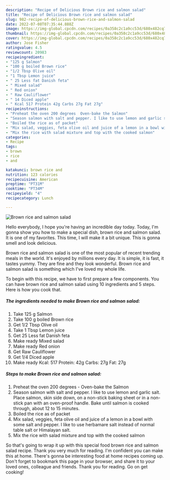 ```yaml
---
description: "Recipe of Delicious Brown rice and salmon salad"
title: "Recipe of Delicious Brown rice and salmon salad"
slug: 982-recipe-of-delicious-brown-rice-and-salmon-salad
date: 2022-07-08T07:35:44.888Z
image: https://img-global.cpcdn.com/recipes/0a358c2c1a9cc53d/680x482cq70/brown-rice-and-salmon-salad-recipe-main-photo.jpg
thumbnail: https://img-global.cpcdn.com/recipes/0a358c2c1a9cc53d/680x482cq70/brown-rice-and-salmon-salad-recipe-main-photo.jpg
cover: https://img-global.cpcdn.com/recipes/0a358c2c1a9cc53d/680x482cq70/brown-rice-and-salmon-salad-recipe-main-photo.jpg
author: Jose Fisher
ratingvalue: 4.5
reviewcount: 20983
recipeingredient:
- "125 g Salmon"
- "100 g boiled Brown rice"
- "1/2 Tbsp Olive oil"
- "1 Tbsp Lemon juice"
- " 25 Less fat Danish feta"
- " Mixed salad"
- " Red onion"
- " Raw Cauliflower"
- " 14 Diced apple"
- " Kcal 517 Protein 42g Carbs 27g Fat 27g"
recipeinstructions:
- "Preheat the oven 200 degrees  Oven-bake the Salmon"
- "Season salmon with salt and pepper. I like to use lemon and garlic salt. Place salmon, skin side down, on a non-stick baking sheet or in a non-stick pan with an oven-proof handle. Bake until salmon is cooked through, about 12 to 15 minutes."
- "Boiled the rice as of packet"
- "Mix salad, veggies, feta olive oil and juice of a lemon in a bowl with some salt and pepper. I like to use herbamare salt instead of normal table salt or Himalayan salt."
- "Mix the rice with salad mixture and top with the cooked salmon"
categories:
- Recipe
tags:
- brown
- rice
- and

katakunci: brown rice and 
nutrition: 123 calories
recipecuisine: American
preptime: "PT31M"
cooktime: "PT34M"
recipeyield: "4"
recipecategory: Lunch

---
```



![Brown rice and salmon salad](https://img-global.cpcdn.com/recipes/0a358c2c1a9cc53d/680x482cq70/brown-rice-and-salmon-salad-recipe-main-photo.jpg)

Hello everybody, I hope you're having an incredible day today. Today, I'm gonna show you how to make a special dish, brown rice and salmon salad. It is one of my favorites. This time, I will make it a bit unique. This is gonna smell and look delicious.

Brown rice and salmon salad is one of the most popular of recent trending meals in the world. It's enjoyed by millions every day. It is simple, it is fast, it tastes yummy. They are fine and they look wonderful. Brown rice and salmon salad is something which I've loved my whole life.




To begin with this recipe, we have to first prepare a few components. You can have brown rice and salmon salad using 10 ingredients and 5 steps. Here is how you cook that.

<!--inarticleads1-->

##### The ingredients needed to make Brown rice and salmon salad:

1. Take 125 g Salmon
1. Take 100 g boiled Brown rice
1. Get 1/2 Tbsp Olive oil
1. Take 1 Tbsp Lemon juice
1. Get  25 Less fat Danish feta
1. Make ready  Mixed salad
1. Make ready  Red onion
1. Get  Raw Cauliflower
1. Get  1/4 Diced apple
1. Make ready  Kcal: 517 Protein: 42g Carbs: 27g Fat: 27g




<!--inarticleads2-->

##### Steps to make Brown rice and salmon salad:

1. Preheat the oven 200 degrees  - Oven-bake the Salmon
1. Season salmon with salt and pepper. I like to use lemon and garlic salt. Place salmon, skin side down, on a non-stick baking sheet or in a non-stick pan with an oven-proof handle. Bake until salmon is cooked through, about 12 to 15 minutes.
1. Boiled the rice as of packet
1. Mix salad, veggies, feta olive oil and juice of a lemon in a bowl with some salt and pepper. I like to use herbamare salt instead of normal table salt or Himalayan salt.
1. Mix the rice with salad mixture and top with the cooked salmon




So that's going to wrap it up with this special food brown rice and salmon salad recipe. Thank you very much for reading. I'm confident you can make this at home. There's gonna be interesting food at home recipes coming up. Don't forget to bookmark this page in your browser, and share it to your loved ones, colleague and friends. Thank you for reading. Go on get cooking!
